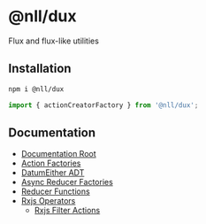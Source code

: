 # @nll/dux

Flux and flux-like utilities

## Installation

```bash
npm i @nll/dux
```

```typescript
import { actionCreatorFactory } from '@nll/dux';
```

## Documentation

- [Documentation Root](https://nullpub.github.io/dux/)
- [Action Factories](https://nullpub.github.io/dux/modules/actions/factories.ts.html)
- [DatumEither ADT](https://nullpub.github.io/dux/modules/async-data/async-data-type.ts.html)
- [Async Reducer Factories](https://nullpub.github.io/dux/modules/reducers/factories.ts.html)
- [Reducer Functions](https://nullpub.github.io/dux/modules/reducers/fns.ts.html)
- [Rxjs Operators](https://nullpub.github.io/dux/modules/rxjs/asyncMap.ts.html)
  - [Rxjs Filter Actions](https://nullpub.github.io/dux/modules/rxjs/filterActions.ts.html)

